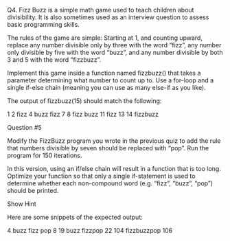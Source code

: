 Q4.
Fizz Buzz is a simple math game used to teach children about divisibility. It is also sometimes used as an interview question to assess basic programming skills.

The rules of the game are simple: Starting at 1, and counting upward, replace any number divisible only by three with the word “fizz”, any number only divisible by five with the word “buzz”, and any number divisible by both 3 and 5 with the word “fizzbuzz”.

Implement this game inside a function named fizzbuzz() that takes a parameter determining what number to count up to. Use a for-loop and a single if-else chain (meaning you can use as many else-if as you like).

The output of fizzbuzz(15) should match the following:

1
2
fizz
4
buzz
fizz
7
8
fizz
buzz
11
fizz
13
14
fizzbuzz



Question #5

Modify the FizzBuzz program you wrote in the previous quiz to add the rule that numbers divisible by seven should be replaced with “pop”. Run the program for 150 iterations.

In this version, using an if/else chain will result in a function that is too long. Optimize your function so that only a single if-statement is used to determine whether each non-compound word (e.g. “fizz”, “buzz”, “pop”) should be printed.

Show Hint

Here are some snippets of the expected output:

4
buzz
fizz
pop
8
19
buzz
fizzpop
22
104
fizzbuzzpop
106
